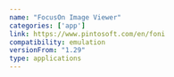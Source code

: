 ```yaml
---
name: "FocusOn Image Viewer"
categories: ['app']
link: https://www.pintosoft.com/en/foni
compatibility: emulation
versionFrom: "1.29"
type: applications
---
```


